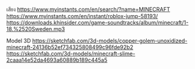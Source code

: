 เสียง
https://www.myinstants.com/en/search/?name=MINECRAFT
https://www.myinstants.com/en/instant/roblox-jump-58193/
https://downloads.khinsider.com/game-soundtracks/album/minecraft/1-18.%2520Sweden.mp3

Model 3D
https://sketchfab.com/3d-models/copper-golem-unoxidized-minecraft-24136b52ef734325808499c96fde92b2
https://sketchfab.com/3d-models/minecraft-slime-2caaa14e52da4693a60889b189c445a5
